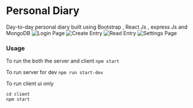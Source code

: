 # Personal Diary

Day-to-day personal diary built using Bootstrap , React Js , express Js and MongoDB
![Login Page](https://github.com/joseph-benoy/diary/screenshots/login.png)
![Create Entry](https://github.com/joseph-benoy/diary/screenshots/create.png)
![Read Entry](https://github.com/joseph-benoy/diary/screenshots/read.png)
![Settings Page](https://github.com/joseph-benoy/diary/screenshots/settings.png)
### Usage
To run the both the server and client
```npm start```

To run server for dev
```npm run start-dev```

To run client ui only
```
cd client
npm start
```





